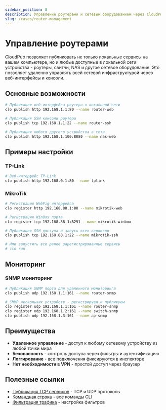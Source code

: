 ```yaml
---
sidebar_position: 8
description: Управление роутерами и сетевым оборудованием через CloudPub
slug: /cases/router-management
---
```


# Управление роутерами

CloudPub позволяет публиковать не только локальные сервисы на вашем компьютере, но и любые доступные в локальной сети устройства - роутеры, свитчи, NAS и другое сетевое оборудование. Это позволяет удаленно управлять всей сетевой инфраструктурой через веб-интерфейсы и консоли.

## Основные возможности

```bash
# Публикация веб-интерфейса роутера в локальной сети
clo publish http 192.168.1.1:80 --name router-web

# Публикация SSH консоли роутера
clo publish tcp 192.168.1.1:22 --name router-ssh

# Публикация любого другого устройства в сети
clo publish http 192.168.1.100:8080 --name nas-web
```

## Примеры настройки

### TP-Link
```bash
# Веб-интерфейс TP-Link
clo publish http 192.168.0.1:80 --name tplink
```

### MikroTik
```bash
# Регистрация WebFig интерфейса
clo register http 192.168.88.1:80 --name mikrotik-web

# Регистрация WinBox порта
clo register tcp 192.168.88.1:8291 --name mikrotik-winbox

# Публикация SSH доступа и запуск всех сервисов
clo publish tcp 192.168.88.1:22 --name mikrotik-ssh

# Или запустить все ранее зарегистрированные сервисы
# clo run
```


## Мониторинг

### SNMP мониторинг
```bash
# Публикация SNMP порта для удаленного мониторинга
clo publish udp 192.168.1.1:161 --name router-snmp

# SNMP нескольких устройств - регистрируем и публикуем
clo register udp 192.168.1.1:161 --name router-snmp
clo register udp 192.168.1.2:161 --name switch-snmp
clo publish udp 192.168.1.3:161 --name ap-snmp
```

## Преимущества

- **Удаленное управление** - доступ к любому сетевому устройству из любой точки мира
- **Безопасность** - контроль доступа через фильтры и аутентификацию
- **Логгирование** - все подключения фиксируются в инспекторе
- **Нет необходимости в VPN** - простой доступ через браузер

## Полезные ссылки

- [Публикация TCP сервисов](/docs/tcp) - TCP и UDP протоколы
- [Командная строка](/docs/cli) - все команды CLI
- [Фильтрация трафика](/docs/filter) - настройка фильтров

